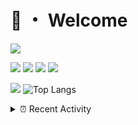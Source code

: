 # 👋 ・ Welcome
![](https://komarev.com/ghpvc/?username=Lorenzo0111)

![](https://img.shields.io/badge/Java-ED8B00?style=for-the-badge&logo=java&logoColor=white)
![](https://img.shields.io/badge/JavaScript-323330?style=for-the-badge&logo=javascript&logoColor=F7DF1E)
![](https://img.shields.io/badge/Node.js-339933?style=for-the-badge&logo=nodedotjs&logoColor=white)
![](https://img.shields.io/badge/React-20232A?style=for-the-badge&logo=react&logoColor=61DAFB)

[![](https://github-readme-stats.vercel.app/api?username=Lorenzo0111&show_icons=true&count_private=true)](https://github.com/Lorenzo0111)
![Top Langs](https://github-readme-stats.vercel.app/api/top-langs/?username=Lorenzo0111&layout=compact)

<details>
<summary>⏰ Recent Activity</summary>

<!--RECENT_ACTIVITY:start-->
1. ![issueOpened] **Issue opened:** [Lorenzo0111/RocketJoin#30](https://github.com/Lorenzo0111/RocketJoin/issues/30)
2. ![comment] **Commented:** [Lorenzo0111/DownloadTracker#33](https://github.com/Lorenzo0111/DownloadTracker/pull/33#issuecomment-940950790)
3. ![comment] **Commented:** [harry0198/InfoHeads#42](https://github.com/harry0198/InfoHeads/pull/42#issuecomment-940950621)
4. ![comment] **Commented:** [Lorenzo0111/JShader#5](https://github.com/Lorenzo0111/JShader/pull/5#issuecomment-940949689)
5. ![comment] **Commented:** [Lorenzo0111/MultiLang#35](https://github.com/Lorenzo0111/MultiLang/pull/35#issuecomment-940949592)
6. ![comment] **Commented:** [Lorenzo0111/RocketJoin#29](https://github.com/Lorenzo0111/RocketJoin/pull/29#issuecomment-940949482)
7. ![comment] **Commented:** [Lorenzo0111/RocketPlaceholders#40](https://github.com/Lorenzo0111/RocketPlaceholders/pull/40#issuecomment-940949225)
8. ![comment] **Commented:** [Lorenzo0111/HangarUpdater#8](https://github.com/Lorenzo0111/HangarUpdater/pull/8#issuecomment-940949081)
9. ![comment] **Commented:** [Lorenzo0111/HangarUpdater#7](https://github.com/Lorenzo0111/HangarUpdater/pull/7#issuecomment-940948925)
10. ![comment] **Commented:** [harry0198/InfoHeads#41](https://github.com/harry0198/InfoHeads/pull/41#issuecomment-940948495)
<!--RECENT_ACTIVITY:end-->


<!--RECENT_ACTIVITY:last_update-->
Last Updated: Wednesday, October 13th, 2021, 12:17:13 PM
<!--RECENT_ACTIVITY:last_update_end-->
</details>

[issueOpened]: https://cdn.jsdelivr.net/gh/Readme-Workflows/Readme-Icons@main/icons/octicons/IssueOpenedOld.svg
[issueClosed]: https://cdn.jsdelivr.net/gh/Readme-Workflows/Readme-Icons@main/icons/octicons/IssueClosedOld.svg

[prOpened]: https://cdn.jsdelivr.net/gh/Readme-Workflows/Readme-Icons@main/icons/octicons/PullRequestOpened.svg
[prClosed]: https://cdn.jsdelivr.net/gh/Readme-Workflows/Readme-Icons@main/icons/octicons/PullRequestClosed.svg
[prMerged]: https://cdn.jsdelivr.net/gh/Readme-Workflows/Readme-Icons@main/icons/octicons/PullRequestMerged.svg

[comment]: https://cdn.jsdelivr.net/gh/Readme-Workflows/Readme-Icons@main/icons/octicons/Comment.svg

[changesRequested]: https://cdn.jsdelivr.net/gh/Readme-Workflows/Readme-Icons@main/icons/octicons/RequestedChanges.svg
[approved]: https://cdn.jsdelivr.net/gh/Readme-Workflows/Readme-Icons@main/icons/octicons/ApprovedChanges.svg

[repoCreated]: https://cdn.jsdelivr.net/gh/Readme-Workflows/Readme-Icons@main/icons/octicons/Repository.svg
[release]: https://cdn.jsdelivr.net/gh/Readme-Workflows/Readme-Icons@main/icons/octicons/Release.svg
[star]: https://cdn.jsdelivr.net/gh/Readme-Workflows/Readme-Icons@main/icons/octicons/StarredRepository.svg
[wiki]: https://cdn.jsdelivr.net/gh/Readme-Workflows/Readme-Icons@main/icons/octicons/Wiki.svg
[fork]: https://cdn.jsdelivr.net/gh/Readme-Workflows/Readme-Icons@main/icons/octicons/ForkedRepository.svg
[people]: https://cdn.jsdelivr.net/gh/Readme-Workflows/Readme-Icons@main/icons/octicons/People.svg
